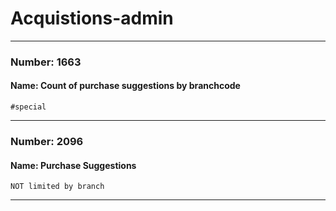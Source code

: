 # Acquistions-admin

---

### Number: 1663
#### Name: Count of purchase suggestions by branchcode



```
#special
```

---

### Number: 2096
#### Name: Purchase Suggestions



```
NOT limited by branch
```

---
